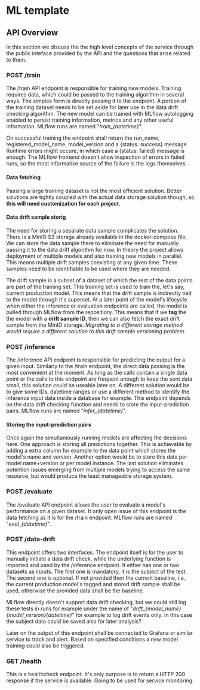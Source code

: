 # ML template

## API Overview

In this section we discuss the the high level concepts of the service through the public inteface provided by the API and the questions that arise related to them.

### POST /train

The /train API endpoint is responsible for training new models. Training requires data, which could be passed to the training algorithm in several ways. The simples form is directly passing it to the endpoint. A portion of the training dataset needs to be set aside for later use in the data drift checking algorithm. The new model can be trained with MLflow autologging enabled to persist training information, metrics and any other useful information. MLflow runs are named "*train_{datetime}*".

On successful training the endpoint shall return the run_name, registered_model_name, model_version and a {status: success} message. Runtime errors might occure, in which case a {status: failed} message is enough. The MLflow frontend doesn't allow inspection of errors in failed runs, so the most informative source of the failure is the logs themselves.

#### Data fetching

Passing a large training dataset is not the most efficient solution. Better solutions are tightly coupled with the actual data storage solution though, so **this will need customization for each project**.

#### Data drift sample storig

The need for storing a separate data sample complicates the solution. There is a MinIO S3 storage already available in the docker-compose file. We can store the data sample there to eliminate the need for manually passing it to the data drift algorithm for now. In theory the project allows deployment of multiple models and also training new models in parallel. This means multiple drift samples coexisting at any given time. These samples need to be identifiable to be used where they are needed.

The drift sample is a subset of a dataset of which the rest of the data points are part of the training set. This training set is used to train the, let's say, current production model. This means that the drift sample is indirectly tied to the model through it's superset. At a later point of the model's lifecycle when either the inference or evaluation endpoints are called, the model is pulled through MLflow from the repositiory. This means that if we **tag** the the model with a **drift sample ID**, then we can also fetch the exact drift sample from the MinIO storage. *Migrating to a different storage method would require a different solution to this drift sample versioning problem.*

### POST /inference

The /inference API endpoint is responsible for predicting the output for a given input. Similarly to the /train endpoint, the direct data passing is the most convenient at the moment. As long as the calls contain a single data point or the calls to this endpoint are frequent enough to keep the sent data small, this solution could be useable later on. A different solution would be to give some IDs, datetime ranges or use a different method to identify the inference input data inside a database for example. This endpoint depends on the data drift checking function and needs to store the input-prediction pairs. MLflow runs are named "*infer_{datetime}*".

#### Storing the input-prediction pairs

Once again the simultaniously running models are affecting the decisions here. One approach is storing all predictions together. This is achievable by adding a extra column for example to the data point which stores the model's name and version. Another option would be to store this data per model name+version or per model instance. The last solution eliminates potention issues emerging from multiple models trying to access the same resource, but would produce the least manageable storage system.

### POST /evaluate

The /evaluate API endpoint allows the user to evaluate a model's performance on a given dataset. It only open issue of this endpoint is the data fetching as it is for the /train endpoint. MLflow runs are named "*eval_{datetime}*".

### POST /data-drift

This endpoint offers two interfaces. The endpoint itself is for the user to manually initiate a data drift check, while the underlying function is imported and used by the /inference endpoint. It either has one or two datasets as inputs. The first one is mandatory, it is the subject of the test. The second one is optional. If not provided then the current baseline, i.e., the current production model's tagged and stored drift sample shall be used, otherwise the provided data shall be the baseline.

MLflow directly doesn't support data drift checking, but we could still log these tests in runs for example under the name of "*drift_{model_name}_{model_version}_{datetime}*" for example to log drift events only. In this case the subject data could be saved also for later analysis?

Later on the output of this endpoint shall be connected to Grafana or similar service to track and alert. Based on specified conditions a new model training could also be triggered.

### GET /health

This is a healthcheck endpoint. It's only purpose is to return a HTTP 200 response if the service is available. Going to be used for service monitoring.